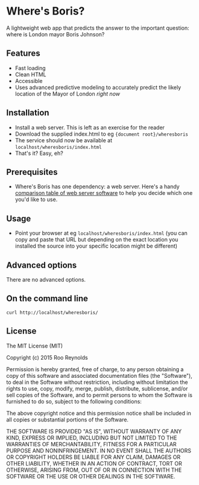 # Where's Boris?

A lightweight web app that predicts the answer to the important question: where is London mayor Boris Johnson?

## Features

- Fast loading
- Clean HTML
- Accessible
- Uses advanced predictive modeling to accurately predict the likely location of the Mayor of London *right now*

## Installation

- Install a web server. This is left as an exercise for the reader
- Download the supplied index.html to eg `{document root}/wheresboris`
- The service should now be available at `localhost/wheresboris/index.html`
- That's it? Easy, eh?

## Prerequisites

- Where's Boris has one dependency: a web server. Here's a handy [comparison table of web server software](https://en.wikipedia.org/wiki/Comparison_of_web_server_software) to help you decide which one you'd like to use.

## Usage

- Point your browser at eg `localhost/wheresboris/index.html` (you can copy and paste that URL but depending on the exact location you installed the source into your specific location might be different)

## Advanced options

There are no advanced options.

## On the command line

```curl http://localhost/wheresboris/```

## License

The MIT License (MIT)

Copyright (c) 2015 Roo Reynolds

Permission is hereby granted, free of charge, to any person obtaining a copy
of this software and associated documentation files (the "Software"), to deal
in the Software without restriction, including without limitation the rights
to use, copy, modify, merge, publish, distribute, sublicense, and/or sell
copies of the Software, and to permit persons to whom the Software is
furnished to do so, subject to the following conditions:

The above copyright notice and this permission notice shall be included in all
copies or substantial portions of the Software.

THE SOFTWARE IS PROVIDED "AS IS", WITHOUT WARRANTY OF ANY KIND, EXPRESS OR
IMPLIED, INCLUDING BUT NOT LIMITED TO THE WARRANTIES OF MERCHANTABILITY,
FITNESS FOR A PARTICULAR PURPOSE AND NONINFRINGEMENT. IN NO EVENT SHALL THE
AUTHORS OR COPYRIGHT HOLDERS BE LIABLE FOR ANY CLAIM, DAMAGES OR OTHER
LIABILITY, WHETHER IN AN ACTION OF CONTRACT, TORT OR OTHERWISE, ARISING FROM,
OUT OF OR IN CONNECTION WITH THE SOFTWARE OR THE USE OR OTHER DEALINGS IN THE
SOFTWARE.
